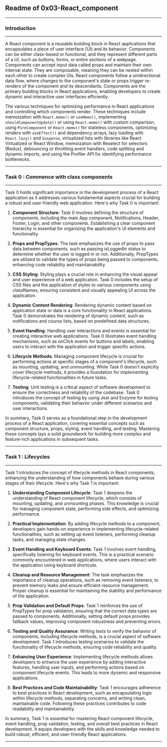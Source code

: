 ## Readme of 0x03-React_component
---

### Introduction
---

A React component is a reusable building block in React applications that encapsulates a piece of user interface (UI) and its behavior. Components can be either class-based or functional, and they represent different parts of a UI, such as buttons, forms, or entire sections of a webpage. Components can accept input data called props and maintain their own internal state. They are composable, meaning they can be nested within each other to create complex UIs. React components follow a unidirectional data flow, where changes to the component's state or props trigger re-renders of the component and its descendants. Components are the primary building blocks in React applications, enabling developers to create dynamic and interactive user interfaces efficiently.

The various techniques for optimizing performance in React applications and controlling which components render. These techniques include memoization with `React.memo()` or `useMemo()`, implementing `shouldComponentUpdate()` or using `React.memo()` with custom comparison, using `PureComponent` or `React.memo()` for stateless components, optimizing renders with `useEffect()` and dependency arrays, lazy loading with `React.lazy()` and `Suspense`, virtualized lists with libraries like React Virtualized or React Window, memoization with Reselect for selectors (Redux), debouncing or throttling event handlers, code splitting and dynamic imports, and using the Profiler API for identifying performance bottlenecks.

---

### Task 0 : Commence with class components
---

Task 0 holds significant importance in the development process of a React application as it addresses various fundamental aspects crucial for building a robust and user-friendly web application. Here's why Task 0 is important:

1. **Component Structure**: Task 0 involves defining the structure of components, including the main App component, Notifications, Header, Footer, Login, and other components. Establishing a clear component hierarchy is essential for organizing the application's UI elements and functionality.

2. **Props and PropTypes**: The task emphasizes the use of props to pass data between components, such as passing isLoggedIn status to determine whether the user is logged in or not. Additionally, PropTypes are utilized to validate the types of props being passed to components, enhancing code reliability and maintainability.

3. **CSS Styling**: Styling plays a crucial role in enhancing the visual appeal and user experience of a web application. Task 0 includes the setup of CSS files and the application of styles to various components using classNames, ensuring consistent and visually appealing UI across the application.

4. **Dynamic Content Rendering**: Rendering dynamic content based on application state or data is a core functionality in React applications. Task 0 demonstrates the rendering of dynamic content, such as notifications and course lists, based on predefined data structures.

5. **Event Handling**: Handling user interactions and events is essential for creating interactive web applications. Task 0 illustrates event handling mechanisms, such as onClick events for buttons and labels, enabling users to interact with the application and trigger specific actions.

6. **Lifecycle Methods**: Managing component lifecycle is crucial for performing actions at specific stages of a component's lifecycle, such as mounting, updating, and unmounting. While Task 0 doesn't explicitly cover lifecycle methods, it provides a foundation for implementing lifecycle-related functionalities in future tasks.

7. **Testing**: Unit testing is a critical aspect of software development to ensure the correctness and reliability of the codebase. Task 0 introduces the concept of testing by using Jest and Enzyme for testing components, validating their behavior under different scenarios and user interactions.

In summary, Task 0 serves as a foundational step in the development process of a React application, covering essential concepts such as component structure, props, styling, event handling, and testing. Mastering these concepts lays a solid groundwork for building more complex and feature-rich applications in subsequent tasks.

---

### Task 1 : Lifecycles
---

Task 1 introduces the concept of lifecycle methods in React components, enhancing the understanding of how components behave during various stages of their lifecycle. Here's why Task 1 is important:

1. **Understanding Component Lifecycle**: Task 1 deepens the understanding of React component lifecycle, which consists of mounting, updating, and unmounting phases. This knowledge is crucial for managing component state, performing side effects, and optimizing performance.

2. **Practical Implementation**: By adding lifecycle methods to a component, developers gain hands-on experience in implementing lifecycle-related functionalities, such as setting up event listeners, performing cleanup tasks, and managing state changes.

3. **Event Handling and Keyboard Events**: Task 1 involves event handling, specifically listening for keyboard events. This is a practical scenario commonly encountered in web applications, where users interact with the application using keyboard shortcuts.

4. **Cleanup and Resource Management**: The task emphasizes the importance of cleanup operations, such as removing event listeners, to prevent memory leaks and ensure efficient resource management. Proper cleanup is essential for maintaining the stability and performance of the application.

5. **Prop Validation and Default Props**: Task 1 reinforces the use of PropTypes for prop validation, ensuring that the correct data types are passed to components. Additionally, setting default props provides fallback values, improving component robustness and preventing errors.

6. **Testing and Quality Assurance**: Writing tests to verify the behavior of components, including lifecycle methods, is a crucial aspect of software development. Task 1 introduces testing scenarios to validate the functionality of lifecycle methods, ensuring code reliability and quality.

7. **Enhancing User Experience**: Implementing lifecycle methods allows developers to enhance the user experience by adding interactive features, handling user inputs, and performing actions based on component lifecycle events. This leads to more dynamic and responsive applications.

8. **Best Practices and Code Maintainability**: Task 1 encourages adherence to best practices in React development, such as encapsulating logic within lifecycle methods, separating concerns, and writing clean, maintainable code. Following these practices contributes to code readability and maintainability.

In summary, Task 1 is essential for mastering React component lifecycle, event handling, prop validation, testing, and overall best practices in React development. It equips developers with the skills and knowledge needed to build robust, efficient, and user-friendly React applications.

---

